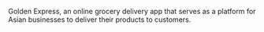<bold>Golden Express</bold>, an online grocery delivery app that serves as a platform for Asian businesses to deliver their products to customers. 
